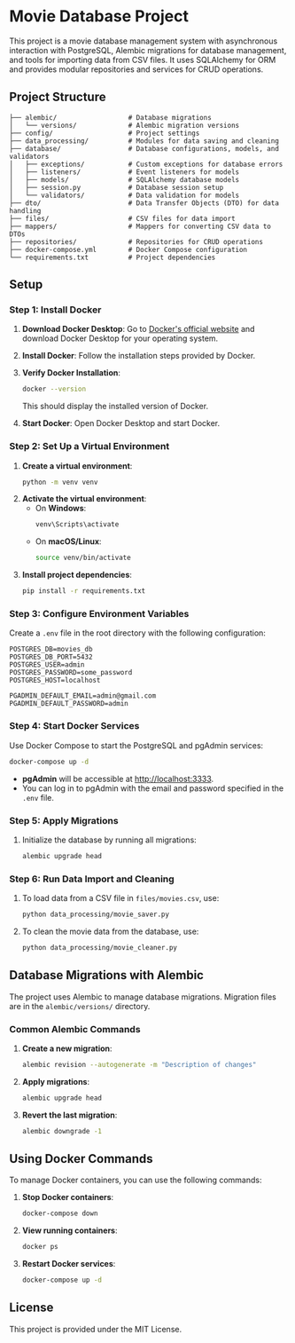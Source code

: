 # Movie Database Project

This project is a movie database management system with asynchronous interaction with PostgreSQL, Alembic migrations for database management, and tools for importing data from CSV files. It uses SQLAlchemy for ORM and provides modular repositories and services for CRUD operations.

## Project Structure

```
├── alembic/                  # Database migrations
│   └── versions/             # Alembic migration versions
├── config/                   # Project settings
├── data_processing/          # Modules for data saving and cleaning
├── database/                 # Database configurations, models, and validators
│   ├── exceptions/           # Custom exceptions for database errors
│   ├── listeners/            # Event listeners for models
│   ├── models/               # SQLAlchemy database models
│   ├── session.py            # Database session setup
│   └── validators/           # Data validation for models
├── dto/                      # Data Transfer Objects (DTO) for data handling
├── files/                    # CSV files for data import
├── mappers/                  # Mappers for converting CSV data to DTOs
├── repositories/             # Repositories for CRUD operations
├── docker-compose.yml        # Docker Compose configuration
└── requirements.txt          # Project dependencies
```

## Setup

### Step 1: Install Docker

1. **Download Docker Desktop**: Go to [Docker's official website](https://www.docker.com/products/docker-desktop) and download Docker Desktop for your operating system.
2. **Install Docker**: Follow the installation steps provided by Docker.
3. **Verify Docker Installation**:
   ```bash
   docker --version
   ```
   This should display the installed version of Docker.

4. **Start Docker**: Open Docker Desktop and start Docker.

### Step 2: Set Up a Virtual Environment

1. **Create a virtual environment**:
   ```bash
   python -m venv venv
   ```
2. **Activate the virtual environment**:
   - On **Windows**:
     ```bash
     venv\Scripts\activate
     ```
   - On **macOS/Linux**:
     ```bash
     source venv/bin/activate
     ```
3. **Install project dependencies**:
   ```bash
   pip install -r requirements.txt
   ```

### Step 3: Configure Environment Variables

Create a `.env` file in the root directory with the following configuration:

```env
POSTGRES_DB=movies_db
POSTGRES_DB_PORT=5432
POSTGRES_USER=admin
POSTGRES_PASSWORD=some_password
POSTGRES_HOST=localhost

PGADMIN_DEFAULT_EMAIL=admin@gmail.com
PGADMIN_DEFAULT_PASSWORD=admin
```

### Step 4: Start Docker Services

Use Docker Compose to start the PostgreSQL and pgAdmin services:

```bash
docker-compose up -d
```

- **pgAdmin** will be accessible at [http://localhost:3333](http://localhost:3333).
- You can log in to pgAdmin with the email and password specified in the `.env` file.

### Step 5: Apply Migrations

1. Initialize the database by running all migrations:
   ```bash
   alembic upgrade head
   ```

### Step 6: Run Data Import and Cleaning

1. To load data from a CSV file in `files/movies.csv`, use:
   ```bash
   python data_processing/movie_saver.py
   ```

2. To clean the movie data from the database, use:
   ```bash
   python data_processing/movie_cleaner.py
   ```

## Database Migrations with Alembic

The project uses Alembic to manage database migrations. Migration files are in the `alembic/versions/` directory.

### Common Alembic Commands

1. **Create a new migration**:
   ```bash
   alembic revision --autogenerate -m "Description of changes"
   ```

2. **Apply migrations**:
   ```bash
   alembic upgrade head
   ```

3. **Revert the last migration**:
   ```bash
   alembic downgrade -1
   ```

## Using Docker Commands

To manage Docker containers, you can use the following commands:

1. **Stop Docker containers**:
   ```bash
   docker-compose down
   ```

2. **View running containers**:
   ```bash
   docker ps
   ```

3. **Restart Docker services**:
   ```bash
   docker-compose up -d
   ```

## License

This project is provided under the MIT License.

